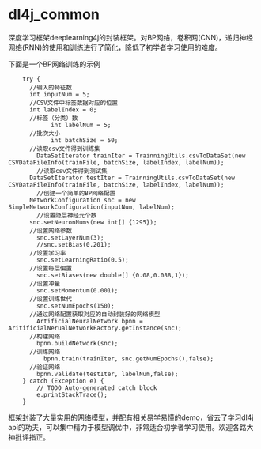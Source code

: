 # dl4j_common
深度学习框架deeplearning4j的封装框架。对BP网络，卷积网(CNN)，递归神经网络(RNN)的使用和训练进行了简化，降低了初学者学习使用的难度。

下面是一个BP网络训练的示例

		try {
          //输入的特征数
          int inputNum = 5;
          //CSV文件中标签数据对应的位置
          int labelIndex = 0;
          //标签（分类）数
			    int labelNum = 5;
          //批次大小
			    int batchSize = 50;
          //读取csv文件得到训练集
	        DataSetIterator trainIter = TrainningUtils.csvToDataSet(new CSVDataFileInfo(trainFile, batchSize, labelIndex, labelNum));
	        //读取csv文件得到测试集
          DataSetIterator testIter = TrainningUtils.csvToDataSet(new CSVDataFileInfo(trainFile, batchSize, labelIndex, labelNum));
	        //创建一个简单的BP网络配置
          NetworkConfiguration snc = new SimpleNetworkConfiguration(inputNum, labelNum);
	        //设置隐层神经元个数
          snc.setNeuronNums(new int[] {1295});
          //设置网络参数
	        snc.setLayerNum(3);
	        //snc.setBias(0.201);
          //设置学习率
	        snc.setLearningRatio(0.5);
          //设置每层偏置
	        snc.setBiases(new double[] {0.08,0.088,1});
          //设置冲量
	        snc.setMomentum(0.001);
          //设置训练世代
	        snc.setNumEpochs(150);
          //通过网络配置获取对应的自动封装好的网络模型
	        ArtificialNeuralNetwork bpnn = AritificialNerualNetworkFactory.getInstance(snc);
          //构建网络
	        bpnn.buildNetwork(snc);
          //训练网络
		      bpnn.train(trainIter, snc.getNumEpochs(),false);
          //验证网络
	        bpnn.validate(testIter, labelNum,false);
		} catch (Exception e) {
			// TODO Auto-generated catch block
			e.printStackTrace();
		}
		

框架封装了大量实用的网络模型，并配有相关易学易懂的demo，省去了学习dl4j api的功夫，可以集中精力于模型调优中，非常适合初学者学习使用。欢迎各路大神批评指正。

